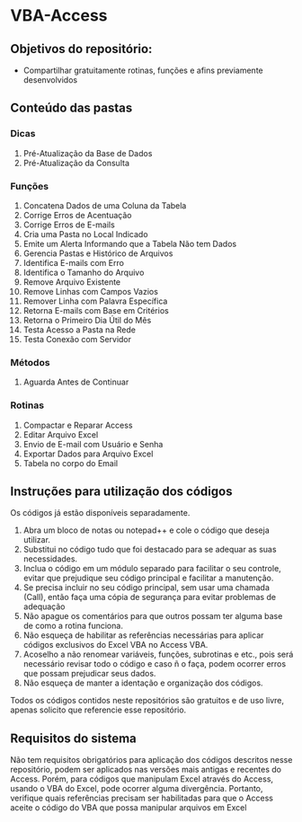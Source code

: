 # VBA-Access


## Objetivos do repositório:
- Compartilhar gratuitamente rotinas, funções e afins previamente desenvolvidos


## Conteúdo das pastas
### Dicas
1. Pré-Atualização da Base de Dados
2. Pré-Atualização da Consulta
### Funções
1. Concatena Dados de uma Coluna da Tabela
2. Corrige Erros de Acentuação
3. Corrige Erros de E-mails
4. Cria uma Pasta no Local Indicado
5. Emite um Alerta Informando que a Tabela Não tem Dados
6. Gerencia Pastas e Histórico de Arquivos
7. Identifica E-mails com Erro
8. Identifica o Tamanho do Arquivo
9. Remove Arquivo Existente
10. Remove Linhas com Campos Vazios
11. Remover Linha com Palavra Específica
12. Retorna E-mails com Base em Critérios
13. Retorna o Primeiro Dia Útil do Mês
14. Testa Acesso a Pasta na Rede
15. Testa Conexão com Servidor
### Métodos
1. Aguarda Antes de Continuar
### Rotinas
1. Compactar e Reparar Access
2. Editar Arquivo Excel
3. Envio de E-mail com Usuário e Senha
4. Exportar Dados para Arquivo Excel
5. Tabela no corpo do Email


## Instruções para utilização dos códigos

Os códigos já estão disponíveis separadamente.
1. Abra um bloco de notas ou notepad++ e cole o código que deseja utilizar.
2. Substitui no código tudo que foi destacado para se adequar as suas necessidades.
3. Inclua o código em um módulo separado para facilitar o seu controle, evitar que prejudique seu código principal e facilitar a manutenção.
4. Se precisa incluir no seu código principal, sem usar uma chamada (Call), então faça uma cópia de segurança para evitar problemas de adequação
5. Não apague os comentários para que outros possam ter alguma base de como a rotina funciona.
6. Não esqueça de habilitar as referências necessárias para aplicar códigos exclusivos do Excel VBA no Access VBA.
7. Acoselho a não renomear variáveis, funções, subrotinas e etc., pois será necessário revisar todo o código e caso ñ o faça, podem ocorrer erros que possam prejudicar seus dados.
8. Não esqueça de manter a identação e organização dos códigos.

Todos os códigos contidos neste repositórios são gratuitos e de uso livre, apenas solicito que referencie esse repositório.


## Requisitos do sistema

Não tem requisitos obrigatórios para aplicação dos códigos descritos nesse repositório, podem ser aplicados nas versões mais antigas e recentes do Access. Porém, para códigos que manipulam Excel através do Access, usando o VBA do Excel, pode ocorrer alguma divergência. Portanto, verifique quais referências precisam ser habilitadas para que o Access aceite o código do VBA que possa manipular arquivos em Excel
